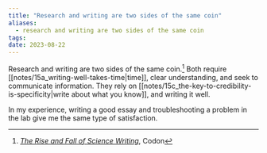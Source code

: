 ```yaml
---
title: "Research and writing are two sides of the same coin"
aliases:
  - research and writing are two sides of the same coin
tags: 
date: 2023-08-22
---
```


Research and writing are two sides of the same coin.[^1] Both require [[notes/15a_writing-well-takes-time|time]], clear understanding, and seek to communicate information. They rely on [[notes/15c_the-key-to-credibility-is-specificity|write about what you know]], and writing it well.

In my experience, writing a good essay and troubleshooting a problem in the lab give me the same type of satisfaction.

[^1]: *[The Rise and Fall of Science Writing](https://www.readcodon.com/p/fall-and-rise-science-writing)*, Codon